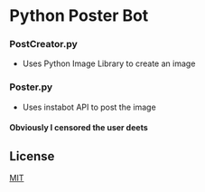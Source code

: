 # Python Poster Bot

### PostCreator.py
- Uses Python Image Library to create an image

### Poster.py
- Uses instabot API to post the image

#### Obviously I censored the user deets

## License
[MIT](https://choosealicense.com/licenses/mit/)